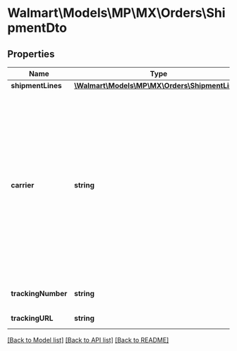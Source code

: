 # Walmart\Models\MP\MX\Orders\ShipmentDto

## Properties

Name | Type | Description | Notes
------------ | ------------- | ------------- | -------------
**shipmentLines** | [**\Walmart\Models\MP\MX\Orders\ShipmentLine[]**](ShipmentLine.md) |  | [optional]
**carrier** | **string** | The package shipment carrier. Valid entries are: MX-FEDX, MX-DHL, Estafeta, SFC, Other.<br />if carrier is (MX-FEDX or MX-DHL or Estafeta or SFC)<br />&nbsp;&nbsp;&nbsp;&nbsp;then trackingNumber is Mandatory<br />if carrier is Other<br />&nbsp;&nbsp;&nbsp;&nbsp;then both trackingNumber & trackingURL is Mandatory<br /> | [optional]
**trackingNumber** | **string** | Tracking number of the order | [optional]
**trackingURL** | **string** | Tracking Url of the order | [optional]


[[Back to Model list]](./) [[Back to API list]](../../../../../README.md#supported-apis) [[Back to README]](../../../../../README.md)
